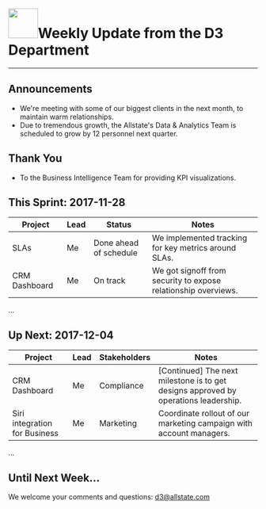 # <img src="https://i3.ypcdn.com/blob/6b13dd28b9d4282f9f33554625a213eafd40b4c9_400x260_crop.jpg" width="60"></img>Weekly Update from the D3 Department
---

## Announcements
- We're meeting with some of our biggest clients in the next month, to maintain warm relationships.
- Due to tremendous growth, the Allstate's Data & Analytics Team is scheduled to grow by 12 personnel next quarter.

## Thank You
- To the Business Intelligence Team for providing KPI visualizations.

## This Sprint: 2017-11-28

Project         | Lead | Status                     | Notes
----------------|------|----------------------------|---------------------------------------------------------------
SLAs            | Me   | Done ahead of schedule     | We implemented tracking for key metrics around SLAs.
CRM Dashboard   | Me   | On track                   | We got signoff from security to expose relationship overviews.
...

## Up Next: 2017-12-04
Project            | Lead | Stakeholders               | Notes
-------------------|------|----------------------------|--------------------------------------------------------------------------------------
CRM Dashboard      | Me   | Compliance                 | [Continued] The next milestone is to get designs approved by operations leadership.
Siri integration for Business | Me   | Marketing                  | Coordinate rollout of our marketing campaign with account managers.
...

## Until Next Week...
We welcome your comments and questions: [d3@allstate.com](http://amandaclaireoconnor.com/)
